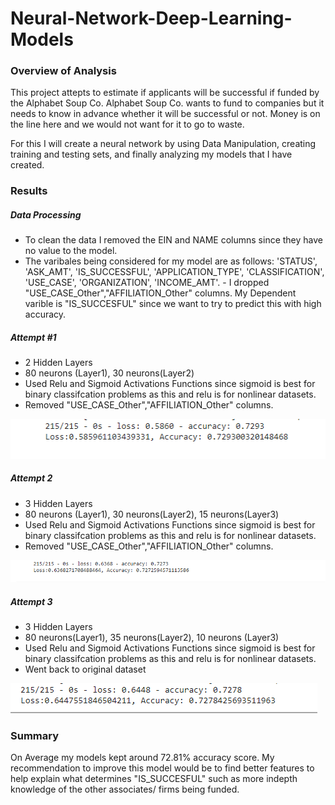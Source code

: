 # Neural-Network-Deep-Learning-Models

### Overview of Analysis

This project attepts to estimate if applicants will be successful if funded by the Alphabet Soup Co. Alphabet Soup Co. wants to fund to companies but it needs to know in advance whether it will be successful or not. Money is on the line here and we would not want for it to go to waste.

For this I will create a neural network by using Data Manipulation, creating training and testing sets, and finally analyzing my models that I have created.

### Results

##### Data Processing

- To clean the data I removed the EIN and NAME columns since they have no value to the model.
- The varibales being considered for my model are as follows: 'STATUS', 'ASK_AMT', 'IS_SUCCESSFUL', 'APPLICATION_TYPE', 'CLASSIFICATION', 'USE_CASE', 'ORGANIZATION', 'INCOME_AMT'. - I dropped "USE_CASE_Other","AFFILIATION_Other" columns.
  My Dependent varible is "IS_SUCCESFUL" since we want to try to predict this with high accuracy.
  
##### Attempt #1

- 2 Hidden Layers
- 80 neurons (Layer1), 30 neurons(Layer2)
- Used Relu and Sigmoid Activations Functions since sigmoid is best for binary classifcation problems as this and relu is for nonlinear datasets.
- Removed "USE_CASE_Other","AFFILIATION_Other" columns.

![img1](https://github.com/ritwikthakar/Neural-Network-Deep-Learning-Models/blob/main/images/img1.PNG)

##### Attempt 2

- 3 Hidden Layers
- 80 neurons (Layer1), 30 neurons(Layer2), 15 neurons(Layer3)
- Used Relu and Sigmoid Activations Functions since sigmoid is best for binary classifcation problems as this and relu is for nonlinear datasets.
- Removed "USE_CASE_Other","AFFILIATION_Other" columns.

![img2](https://github.com/ritwikthakar/Neural-Network-Deep-Learning-Models/blob/main/images/img2.PNG)


##### Attempt 3

- 3 Hidden Layers
- 80 neurons(Layer1), 35 neurons(Layer2), 10 neurons (Layer3)
- Used Relu and Sigmoid Activations Functions since sigmoid is best for binary classifcation problems as this and relu is for nonlinear datasets.
- Went back to original dataset

![img3](https://github.com/ritwikthakar/Neural-Network-Deep-Learning-Models/blob/main/images/img3.PNG)


### Summary

On Average my models kept around 72.81% accuracy score. My recommendation to improve this model would be to find better features to help explain what determines "IS_SUCCESFUL" such as more indepth knowledge of the other associates/ firms being funded. 

